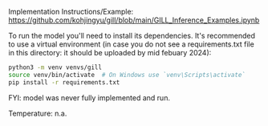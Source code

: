 Implementation Instructions/Example:
https://github.com/kohjingyu/gill/blob/main/GILL_Inference_Examples.ipynb

To run the model you'll need to install its dependencies. It's recommended to use a virtual environment (in case you do not see a requirements.txt file in this directory: it should be uploaded by mid febuary 2024):

```bash
python3 -m venv venvs/gill
source venv/bin/activate  # On Windows use `venv\Scripts\activate`
pip install -r requirements.txt
```

FYI: 
model was never fully implemented and run.

Temperature: 
n.a.